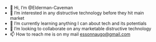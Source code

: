 - 👋 Hi, I’m @Elderman-Caveman
- 👀 I’m interested in any distructive technology before they hit main market
- 🌱 I’m currently learning anything I can about tech and its potentials
- 💞️ I’m looking to collaborate on any marketable distructive technology
- 📫 How to reach me is on my mail essonnaugo@gmail.com

<!---
Elderman-Caveman/Elderman-Caveman is a ✨ special ✨ repository because its `README.md` (this file) appears on your GitHub profile.
You can click the Preview link to take a look at your changes.
--->
